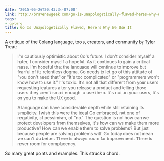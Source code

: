 ```yaml
---
date: '2015-05-26T20:43:34-07:00'
link: http://bravenewgeek.com/go-is-unapologetically-flawed-heres-why-we-use-it/?utm_source=golangweekly&utm_medium=email
tags:
- golang
title: Go Is Unapologetically Flawed, Here's Why We Use It
---
```


A critique of the Golang language, tools, creators, and community by Tyler Treat:

>I'm cautiously optimistic about Go's future. I don't consider myself a hater, I consider myself a hopeful. As it continues to gain a critical mass, I'm hopeful that the language will continue to improve but fearful of its relentless dogma. Go needs to let go of this attitude of "you don't need that" or "it's too complicated" or "programmers won't know how to use it." It's toxic. It's not all that different from your users requesting features after you release a product and telling those users they aren't smart enough to use them. It's not on your users, it's on you to make the UX good.
>
>A language can have considerable depth while still retaining its simplicity. I wish this were the ideal Go embraced, not one of negativity, of pessimism, of "no." The question is not how can we protect developers from themselves, it's how can we make them more productive? How can we enable them to solve problems? But just because people are solving problems with Go today does not mean we can't do better. There is always room for improvement. There is never room for complacency.

So many great points and examples. This struck a chord.
